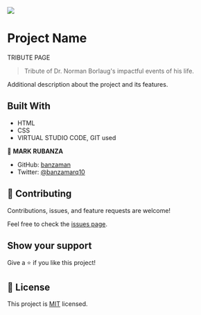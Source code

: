 ![](https://img.shields.io/badge/Microverse-blueviolet)

# Project Name

TRIBUTE PAGE

> Tribute of Dr. Norman Borlaug's impactful events of his life.

Additional description about the project and its features.

## Built With

- HTML
- CSS 
- VIRTUAL STUDIO CODE, GIT used

👤 **MARK RUBANZA**

- GitHub: [banzaman](https://github.com/banzaman)
- Twitter: [@banzamarq10](https://twitter.com/banzamarq10)

## 🤝 Contributing

Contributions, issues, and feature requests are welcome!

Feel free to check the [issues page](https://github.com/banzaman/turbo-parakeet/issues).

## Show your support

Give a ⭐️ if you like this project!

## 📝 License

This project is [MIT](./MIT.md) licensed.
